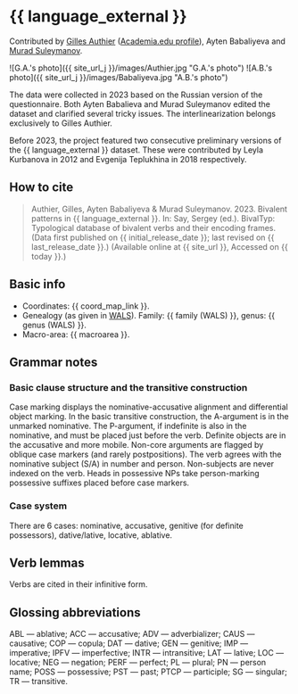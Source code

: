 # {{ language_external }}

Contributed by [Gilles Authier](https://www.ephe.psl.eu/gilles-authier) ([Academia.edu profile](https://ephe.academia.edu/GillesAuthier)), Ayten Babaliyeva and [Murad Suleymanov](https://proclac.cnrs.fr/author/msuleymanov/).

![G.A.'s photo]({{ site_url_j }}/images/Authier.jpg "G.A.'s photo")
![A.B.'s photo]({{ site_url_j }}/images/Babaliyeva.jpg "A.B.'s photo")

The data were collected in 2023 based on the Russian version of the questionnaire. Both Ayten Babalieva and Murad Suleymanov edited the dataset and clarified several tricky issues. The interlinearization belongs exclusively to Gilles Authier.

Before 2023, the project featured two consecutive preliminary versions of the {{ language_external }} dataset. These were contributed by Leyla Kurbanova in 2012 and Evgenija Teplukhina in 2018 respectively.

## How to cite

> Authier, Gilles, Ayten Babaliyeva & Murad Suleymanov. 2023. Bivalent patterns in {{ language_external }}. In: Say, Sergey (ed.). BivalTyp: Typological database of bivalent verbs and their encoding frames. (Data first published on {{ initial_release_date }}; last revised on {{ last_release_date }}.) (Available online at {{ site_url }}, Accessed on {{ today }}.)

## Basic info

- Coordinates: {{ coord_map_link }}.
- Genealogy (as given in [WALS](https://wals.info/)). Family: {{ family (WALS) }}, genus: {{ genus (WALS) }}.
- Macro-area: {{ macroarea }}.

## Grammar notes

### Basic clause structure and the transitive construction

Case marking displays the nominative-accusative alignment and differential object marking. In the basic transitive construction, the A-argument is in the unmarked nominative. The P-argument, if indefinite is also in the nominative, and must be placed just before the verb. Definite objects are in the accusative and more mobile. Non-core arguments are flagged by oblique case markers (and rarely postpositions).
The verb agrees with the nominative subject (S/A) in number and person. Non-subjects are never indexed on the verb.
Heads in possessive NPs take person-marking possessive suffixes placed before case markers.

### Case system

There are 6 cases: nominative, accusative, genitive (for definite possessors), dative/lative, locative, ablative. 

## Verb lemmas

Verbs are cited in their infinitive form.

## Glossing abbreviations

ABL — ablative; ACC — accusative; ADV — adverbializer; CAUS — causative; COP — copula; DAT — dative; GEN — genitive; IMP — imperative; IPFV — imperfective; INTR — intransitive; LAT — lative; LOC — locative; NEG — negation; PERF — perfect; PL — plural; PN — person name; POSS — possessive; PST — past; PTCP — participle; SG — singular; TR — transitive.
